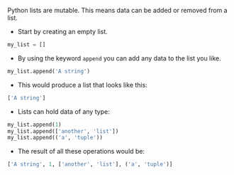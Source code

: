 Python lists are mutable. This means data can be added or removed from a list.

- Start by creating an empty list.

```python
my_list = []
```

- By using the keyword `append` you can add any data to the list you like.

```python
my_list.append('A string')
```
- This would produce a list that looks like this:
```python
['A string']
```

- Lists can hold data of any type:
```python
my_list.append(1)
my_list.append(['another', 'list'])
my_list.append(('a', 'tuple'))
```

- The result of all these operations would be:
```python
['A string', 1, ['another', 'list'], ('a', 'tuple')]
```








